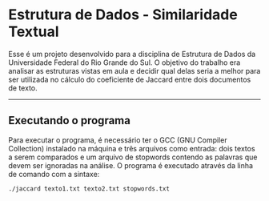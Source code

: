 # Estrutura de Dados - Similaridade Textual

Esse é um projeto desenvolvido para a disciplina de Estrutura de Dados da Universidade Federal do Rio Grande do Sul. 
O objetivo do trabalho era analisar as estruturas vistas em aula e decidir qual delas seria a melhor para ser utilizada
no cálculo do coeficiente de Jaccard entre dois documentos de texto.

---

## Executando o programa

Para executar o programa, é necessário ter o GCC (GNU Compiler Collection) instalado na máquina e três arquivos como entrada:
dois textos a serem comparados e um arquivo de stopwords contendo as palavras que devem ser ignoradas na análise. O programa
é executado através da linha de comando com a sintaxe:
```
./jaccard texto1.txt texto2.txt stopwords.txt
```

